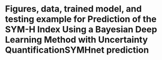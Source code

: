 # Figures, data, trained model, and testing example for Prediction of the SYM-H Index Using a Bayesian Deep Learning Method with Uncertainty QuantificationSYMHnet prediction
